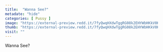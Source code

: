 ```yaml
---
title:  "Wanna See?"
metadate: "hide"
categories: [ Pussy ]
image: "https://external-preview.redd.it/7fyQwqHXdwTggRG08k2EHYWbHKkV0K0QYhRASX8XQeM.jpg?auto=webp&s=b04825bdf988adaac7d6d5e92543c2e9cdaec32d"
thumb: "https://external-preview.redd.it/7fyQwqHXdwTggRG08k2EHYWbHKkV0K0QYhRASX8XQeM.jpg?width=1080&crop=smart&auto=webp&s=a992d4d51599c0c6da47cbb704312ac6ad8a8541"
visit: ""
---
```

Wanna See?
